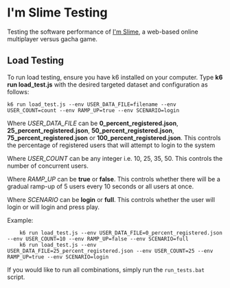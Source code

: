# I'm Slime Testing

Testing the software performance of [I'm Slime](https://imslime.onrender.com/#/Login), a web-based online multiplayer versus gacha game.


## Load Testing

To run load testing, ensure you have k6 installed on your computer. Type **k6 run load_test.js** with the desired targeted dataset and configuration as follows:

```k6 run load_test.js --env USER_DATA_FILE=filename --env USER_COUNT=count --env RAMP_UP=true --env SCENARIO=login```

Where *USER_DATA_FILE* can be **0_percent_registered.json**, **25_percent_registered.json**, **50_percent_registered.json**, **75_percent_registered.json** or **100_percent_registered.json**. This controls the percentage of registered users that will attempt to login to the system

Where *USER_COUNT* can be any integer i.e. 10, 25, 35, 50. This controls the number of concurrent users.

Where *RAMP_UP* can be **true** or **false**. This controls whether there will be a gradual ramp-up of 5 users every 10 seconds or all users at once.

Where *SCENARIO* can be **login** or **full**. This controls whether the user will login or will login and press play.

Example:
```
    k6 run load_test.js --env USER_DATA_FILE=0_percent_registered.json --env USER_COUNT=10 --env RAMP_UP=false --env SCENARIO=full
    k6 run load_test.js --env USER_DATA_FILE=25_percent_registered.json --env USER_COUNT=25 --env RAMP_UP=true --env SCENARIO=login
```

If you would like to run all combinations, simply run the ```run_tests.bat``` script.